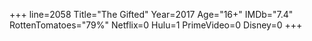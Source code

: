 +++
line=2058
Title="The Gifted"
Year=2017
Age="16+"
IMDb="7.4"
RottenTomatoes="79%"
Netflix=0
Hulu=1
PrimeVideo=0
Disney=0
+++

